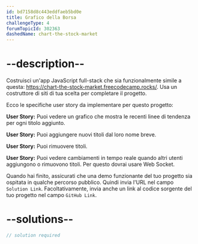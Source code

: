 ```yaml
---
id: bd7158d8c443eddfaeb5bd0e
title: Grafico della Borsa
challengeType: 4
forumTopicId: 302363
dashedName: chart-the-stock-market
---
```


# --description--

Costruisci un'app JavaScript full-stack che sia funzionalmente simile a questa: <https://chart-the-stock-market.freecodecamp.rocks/>. Usa un costruttore di siti di tua scelta per completare il progetto.

Ecco le specifiche user story da implementare per questo progetto:

**User Story:** Puoi vedere un grafico che mostra le recenti linee di tendenza per ogni titolo aggiunto.

**User Story:** Puoi aggiungere nuovi titoli dal loro nome breve.

**User Story:** Puoi rimuovere titoli.

**User Story:** Puoi vedere cambiamenti in tempo reale quando altri utenti aggiungono o rimuovono titoli. Per questo dovrai usare Web Socket.

Quando hai finito, assicurati che una demo funzionante del tuo progetto sia ospitata in qualche percorso pubblico. Quindi invia l'URL nel campo `Solution Link`. Facoltativamente, invia anche un link al codice sorgente del tuo progetto nel campo `GitHub Link`.

# --solutions--

```js
// solution required
```
